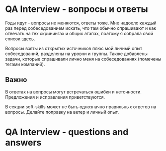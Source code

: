 # QA Interview - вопросы и ответы

Годы идут - вопросы не меняются, ответы тоже. 
Мне надоело каждый раз перед собеседованием искать, что там обычно спрашивают и как отвечать на тех скринингах и общих этапах, поэтому я собрала свой список здесь.

Вопросы взяты из открытых источников плюс мой личный опыт собеседований, разделены на уровни и группы. Также добавлены задачи, которые спрашивали лично меня на собеседованиях (помечены тегами компаний). 

## Важно
В ответах на вопросы могут встречаться ошибки и неточности. Предложения и исправления приветствуются.

В секции soft-skills может не быть однозначно правильных ответов на вопросы. Делайте поправку на ветер и личный опыт.


# QA Interview - questions and answers
